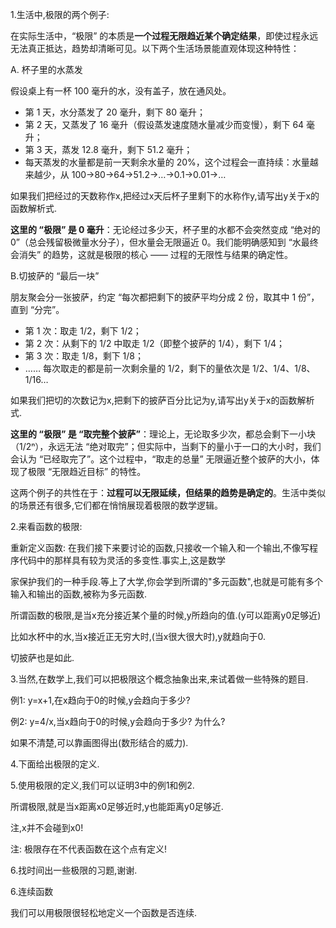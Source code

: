 1.生活中,极限的两个例子:

在实际生活中，“极限” 的本质是**一个过程无限趋近某个确定结果**，即使过程永远无法真正抵达，趋势却清晰可见。以下两个生活场景能直观体现这种特性：

A. 杯子里的水蒸发

假设桌上有一杯 100 毫升的水，没有盖子，放在通风处。



- 第 1 天，水分蒸发了 20 毫升，剩下 80 毫升；
- 第 2 天，又蒸发了 16 毫升（假设蒸发速度随水量减少而变慢），剩下 64 毫升；
- 第 3 天，蒸发 12.8 毫升，剩下 51.2 毫升；
- 每天蒸发的水量都是前一天剩余水量的 20%，这个过程会一直持续：水量越来越少，从 100→80→64→51.2→…→0.1→0.01→…



如果我们把经过的天数称作x,把经过x天后杯子里剩下的水称作y,请写出y关于x的函数解析式.



**这里的 “极限” 是 0 毫升**：无论经过多少天，杯子里的水都不会突然变成 “绝对的 0”（总会残留极微量水分子），但水量会无限逼近 0。我们能明确感知到 “水最终会消失” 的趋势，这就是极限的核心 —— 过程的无限性与结果的确定性。



B.切披萨的 “最后一块”

朋友聚会分一张披萨，约定 “每次都把剩下的披萨平均分成 2 份，取其中 1 份”，直到 “分完”。



- 第 1 次：取走 1/2，剩下 1/2；
- 第 2 次：从剩下的 1/2 中取走 1/2（即整个披萨的 1/4），剩下 1/4；
- 第 3 次：取走 1/8，剩下 1/8；
- ……
  每次取走的都是前一次剩余量的 1/2，剩下的量依次是 1/2、1/4、1/8、1/16…

如果我们把切的次数记为x,把剩下的披萨百分比记为y,请写出y关于x的函数解析式.



**这里的 “极限” 是 “取完整个披萨”**：理论上，无论取多少次，都总会剩下一小块（1/2ⁿ），永远无法 “绝对取完”；但实际中，当剩下的量小于一口的大小时，我们会认为 “已经取完了”。这个过程中，“取走的总量” 无限逼近整个披萨的大小，体现了极限 “无限趋近目标” 的特性。



这两个例子的共性在于：**过程可以无限延续，但结果的趋势是确定的**。生活中类似的场景还有很多,它们都在悄悄展现着极限的数学逻辑。





2.来看函数的极限:

重新定义函数: 在我们接下来要讨论的函数,只接收一个输入和一个输出,不像写程序代码中的那样具有较为灵活的多变性.事实上,这是数学

家保护我们的一种手段.等上了大学,你会学到所谓的"多元函数",也就是可能有多个输入和输出的函数,被称为多元函数.



所谓函数的极限,是当x充分接近某个量的时候,y所趋向的值.(y可以距离y0足够近)

比如水杯中的水,当x接近正无穷大时,(当x很大很大时),y就趋向于0.

切披萨也是如此.



3.当然,在数学上,我们可以把极限这个概念抽象出来,来试着做一些特殊的题目.

例1: y=x+1,在x趋向于0的时候,y会趋向于多少?

例2: y=4/x,当x趋向于0的时候,y会趋向于多少? 为什么?



如果不清楚,可以靠画图得出(数形结合的威力).



4.下面给出极限的定义.



5.使用极限的定义,我们可以证明3中的例1和例2.

所谓极限,就是当x距离x0足够近时,y也能距离y0足够近.

注,x并不会碰到x0!



注: 极限存在不代表函数在这个点有定义!



6.找时间出一些极限的习题,谢谢.





6.连续函数

我们可以用极限很轻松地定义一个函数是否连续.